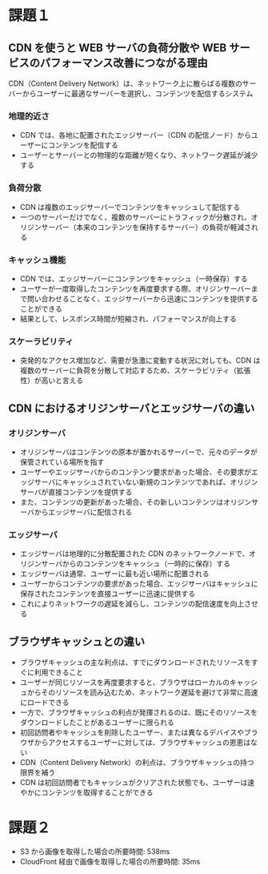 # 課題１

## CDN を使うと WEB サーバの負荷分散や WEB サービスのパフォーマンス改善につながる理由

CDN（Content Delivery Network）は、ネットワーク上に散らばる複数のサーバーからユーザーに最適なサーバーを選択し、コンテンツを配信するシステム

### 地理的近さ

- CDN では、各地に配置されたエッジサーバー（CDN の配信ノード）からユーザーにコンテンツを配信する
- ユーザーとサーバーとの物理的な距離が短くなり、ネットワーク遅延が減少する

### 負荷分散

- CDN は複数のエッジサーバーでコンテンツをキャッシュして配信する
- 一つのサーバーだけでなく、複数のサーバーにトラフィックが分散され、オリジンサーバー（本来のコンテンツを保持するサーバー）の負荷が軽減される

### キャッシュ機能

- CDN では、エッジサーバーにコンテンツをキャッシュ（一時保存）する
- ユーザーが一度取得したコンテンツを再度要求する際、オリジンサーバーまで問い合わせることなく、エッジサーバーから迅速にコンテンツを提供することができる
- 結果として、レスポンス時間が短縮され、パフォーマンスが向上する

### スケーラビリティ

- 突発的なアクセス増加など、需要が急激に変動する状況に対しても、CDN は複数のサーバーに負荷を分散して対応するため、スケーラビリティ（拡張性）が高いと言える

## CDN におけるオリジンサーバとエッジサーバの違い

### オリジンサーバ

- オリジンサーバはコンテンツの原本が置かれるサーバーで、元々のデータが保管されている場所を指す
- ユーザーやエッジサーバからのコンテンツ要求があった場合、その要求がエッジサーバにキャッシュされていない新規のコンテンツであれば、オリジンサーバが直接コンテンツを提供する
- また、コンテンツの更新があった場合、その新しいコンテンツはオリジンサーバからエッジサーバに配信される

### エッジサーバ

- エッジサーバは地理的に分散配置された CDN のネットワークノードで、オリジンサーバからのコンテンツをキャッシュ（一時的に保存）する
- エッジサーバは通常、ユーザーに最も近い場所に配置される
- ユーザーからコンテンツの要求があった場合、エッジサーバはキャッシュに保存されたコンテンツを直接ユーザーに迅速に提供する
- これによりネットワークの遅延を減らし、コンテンツの配信速度を向上させる

## ブラウザキャッシュとの違い

- ブラウザキャッシュの主な利点は、すでにダウンロードされたリソースをすぐに利用できること
- ユーザーが同じリソースを再度要求すると、ブラウザはローカルのキャッシュからそのリソースを読み込むため、ネットワーク遅延を避けて非常に高速にロードできる
- 一方で、ブラウザキャッシュの利点が発揮されるのは、既にそのリソースをダウンロードしたことがあるユーザーに限られる
- 初回訪問者やキャッシュを削除したユーザー、または異なるデバイスやブラウザからアクセスするユーザーに対しては、ブラウザキャッシュの恩恵はない
- CDN（Content Delivery Network）の利点は、ブラウザキャッシュの持つ限界を補う
- CDN は初回訪問者でもキャッシュがクリアされた状態でも、ユーザーは速やかにコンテンツを取得することができる

# 課題２

- S3 から画像を取得した場合の所要時間: 538ms
- CloudFront 経由で画像を取得した場合の所要時間: 35ms
